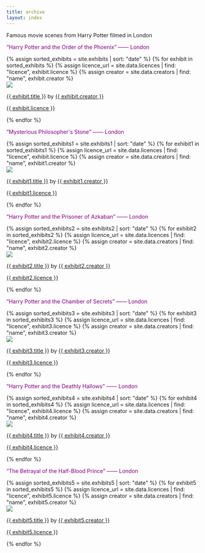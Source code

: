 ```yaml
---
title: archive
layout: index
---
```

<p>Famous movie scenes from Harry Potter filmed in London </p>
<p style="color: #800080;">“Harry Potter and the Order of the Phoenix” —— London</p>
<div id = "gallery">
  {% assign sorted_exhibits = site.exhibits | sort: "date" %}
  {% for exhibit in sorted_exhibits %}
    {% assign licence_url = site.data.licences | find: "licence", exhibit.licence %}
    {% assign creator = site.data.creators | find: "name", exhibit.creator %}
    <div class = "grid_cell">
      <a href = "{{ exhibit.url | relative_url }}"><img src="{{ exhibit.image-url }}" class="gallery_thumb"></a>
      <p class = "caption"><a href = "{{ exhibit.url | relative_url }}">{{ exhibit.title }}</a> by <a href = "{{ creator.homepage }}">{{ exhibit.creator }}</a></p>
      <p><a href="https://creativecommons.org/licenses/by-sa/3.0/deed.en"+"{{ licence.url }}">{{ exhibit.licence }}</a></p>
    </div>
  {% endfor %}
  
</div>

<p style="color: #800080;">“Mysterious Philosopher's Stone” —— London</p>
<div id = "gallery1">
  {% assign sorted_exhibits1 = site.exhibits1 | sort: "date" %}
  {% for exhibit1 in sorted_exhibits1 %}
    {% assign licence_url = site.data.licences | find: "licence", exhibit.licence %}
    {% assign creator = site.data.creators | find: "name", exhibit1.creator %}
    <div class = "grid_cell">
      <a href = "{{ exhibit1.url | relative_url }}"><img src="{{ exhibit1.image-url }}" class="gallery_thumb"></a>
      <p class = "caption"><a href = "{{ exhibit1.url | relative_url }}">{{ exhibit1.title }}</a> by <a href = "{{ creator.homepage }}">{{ exhibit1.creator }}</a></p>
      <p><a href="https://creativecommons.org/licenses/by-sa/3.0/deed.en"+"{{ licence.url }}">{{ exhibit1.licence }}</a></p>
    </div>
  {% endfor %}
  
</div>

<p style="color: #800080;">“Harry Potter and the Prisoner of Azkaban” —— London</p>
<div id = "gallery2">
  {% assign sorted_exhibits2 = site.exhibits2 | sort: "date" %}
  {% for exhibit2 in sorted_exhibits2 %}
    {% assign licence_url = site.data.licences | find: "licence", exhibit2.licence %}
    {% assign creator = site.data.creators | find: "name", exhibit2.creator %}
    <div class = "grid_cell">
      <a href = "{{ exhibit2.url | relative_url }}"><img src="{{ exhibit2.image-url }}" class="gallery_thumb"></a>
      <p class = "caption"><a href = "{{ exhibit2.url | relative_url }}">{{ exhibit2.title }}</a> by <a href = "{{ creator.homepage }}">{{ exhibit2.creator }}</a></p>
      <p><a href="https://creativecommons.org/licenses/by-sa/3.0/deed.en"+"{{ licence.url }}">{{ exhibit2.licence }}</a></p>
    </div>
  {% endfor %}
  
</div>


<p style="color: #800080;">“Harry Potter and the Chamber of Secrets” —— London</p>
<div id = "gallery3">
  {% assign sorted_exhibits3 = site.exhibits3 | sort: "date" %}
  {% for exhibit3 in sorted_exhibits3 %}
    {% assign licence_url = site.data.licences | find: "licence", exhibit3.licence %}
    {% assign creator = site.data.creators | find: "name", exhibit3.creator %}
    <div class = "grid_cell">
      <a href = "{{ exhibit3.url | relative_url }}"><img src="{{ exhibit3.image-url }}" class="gallery_thumb"></a>
      <p class = "caption"><a href = "{{ exhibit3.url | relative_url }}">{{ exhibit3.title }}</a> by <a href = "{{ creator.homepage }}">{{ exhibit3.creator }}</a></p>
      <p><a href="https://creativecommons.org/licenses/by-sa/3.0/deed.en"+"{{ licence.url }}">{{ exhibit3.licence }}</a></p>
    </div>
  {% endfor %}
  
</div>

<p style="color: #800080;">“Harry Potter and the Deathly Hallows” —— London</p>
<div id = "gallery4">
  {% assign sorted_exhibits4 = site.exhibits4 | sort: "date" %}
  {% for exhibit4 in sorted_exhibits4 %}
    {% assign licence_url = site.data.licences | find: "licence", exhibit4.licence %}
    {% assign creator = site.data.creators | find: "name", exhibit4.creator %}
    <div class = "grid_cell">
      <a href = "{{ exhibit4.url | relative_url }}"><img src="{{ exhibit4.image-url }}" class="gallery_thumb"></a>
      <p class = "caption"><a href = "{{ exhibit4.url | relative_url }}">{{ exhibit4.title }}</a> by <a href = "{{ creator.homepage }}">{{ exhibit4.creator }}</a></p>
      <p><a href="https://creativecommons.org/licenses/by-sa/3.0/deed.en"+"{{ licence.url }}">{{ exhibit4.licence }}</a></p>
    </div>
  {% endfor %}
  
</div>

<p style="color: #800080;">“The Betrayal of the Half-Blood Prince” —— London</p>
<div id = "gallery5">
  {% assign sorted_exhibits5 = site.exhibits5 | sort: "date" %}
  {% for exhibit5 in sorted_exhibits5 %}
    {% assign licence_url = site.data.licences | find: "licence", exhibit5.licence %}
    {% assign creator = site.data.creators | find: "name", exhibit5.creator %}
    <div class = "grid_cell">
      <a href = "{{ exhibit5.url | relative_url }}"><img src="{{ exhibit5.image-url }}" class="gallery_thumb"></a>
      <p class = "caption"><a href = "{{ exhibit5.url | relative_url }}">{{ exhibit5.title }}</a> by <a href = "{{ creator.homepage }}">{{ exhibit5.creator }}</a></p>
      <p><a href="https://creativecommons.org/licenses/by-sa/3.0/deed.en"+"{{ licence.url }}">{{ exhibit5.licence }}</a></p>
    </div>
  {% endfor %}
  
</div>

